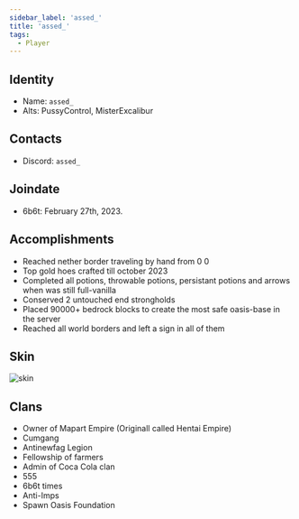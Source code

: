 ```yaml
---
sidebar_label: 'assed_'
title: 'assed_'
tags:
  - Player
---
```


## Identity
* Name: `assed_`
* Alts: PussyControl, MisterExcalibur

## Contacts
* Discord: `assed_`

## Joindate
* 6b6t: February 27th, 2023.


## Accomplishments
- Reached nether border traveling by hand from 0 0
- Top gold hoes crafted till october 2023
- Completed all potions, throwable potions, persistant potions and arrows when was still full-vanilla
- Conserved 2 untouched end strongholds
- Placed 90000+ bedrock blocks to create the most safe oasis-base in the server
- Reached all world borders and left a sign in all of them

## Skin
![skin](https://s.namemc.com/3d/skin/body.png?id=c87ba4da13890910&model=slim&theta=30&phi=21&time=90&width=100&height=200)

## Clans
- Owner of Mapart Empire (Originall called Hentai Empire)
- Cumgang
- Antinewfag Legion
- Fellowship of farmers
- Admin of Coca Cola clan
- 555
- 6b6t times
- Anti-Imps
- Spawn Oasis Foundation
